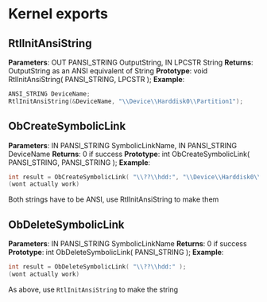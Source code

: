 # Kernel exports

## RtlInitAnsiString

**Parameters**: OUT PANSI_STRING OutputString, IN LPCSTR String
**Returns**: OutputString as an ANSI equivalent of String
**Prototype**: void RtlInitAnsiString( PANSI_STRING, LPCSTR );
**Example**:

```cpp
ANSI_STRING DeviceName;
RtlInitAnsiString(&DeviceName, "\\Device\\Harddisk0\\Partition1");
```

## ObCreateSymbolicLink

**Parameters**: IN PANSI_STRING SymbolicLinkName, IN PANSI_STRING
DeviceName
**Returns**: 0 if success
**Prototype**: int ObCreateSymbolicLink( PANSI_STRING, PANSI_STRING
);
**Example**:

```cpp
int result = ObCreateSymbolicLink( "\\??\\hdd:", "\\Device\\Harddisk0\\Partition1" );
(wont actually work)
```

Both strings have to be ANSI, use RtlInitAnsiString to make them

## ObDeleteSymbolicLink

**Parameters**: IN PANSI_STRING SymbolicLinkName
**Returns**: 0 if success
**Prototype**: int ObDeleteSymbolicLink( PANSI_STRING );
**Example**:

```cpp
int result = ObDeleteSymbolicLink( "\\??\\hdd:" );
(wont actually work)
```

As above, use `RtlInitAnsiString` to make the string


